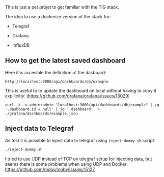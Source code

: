 This is just a pet projet to get familiar with the TIG stack.

The idea to use a dockerize version of the stack for:

- Telegraf

- Grafana

- InfluxDB

## How to get the latest saved dashboard

Here it is accesible the definition of the dasboard:
```
http://localhost:3000/api/dashboards/db/example
```


This is useful to to update the dashboard on local without having to copy it expilicitly: (https://github.com/grafana/grafana/issues/13029)
```
curl -k -u admin:admin "localhost:3000/api/dashboards/db/example" | jq '.dashboard.id = null' | jq '.dashboard'  > ./grafana/dashboards/example.json
```


## Inject data to Telegraf

As test it is possible to inject data to telegraf using `inject-dummy.sh` script.

```Bash
./inject-dummy.sh
```

I tried to use UDP instead of TCP on telegraf setup for injecting data, but seems there is some problems when using UDP and Docker: https://github.com/moby/moby/issues/15127
